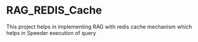 # RAG_REDIS_Cache
This project helps in implementing RAG with redis cache mechanism which helps in Speeder execution of query
